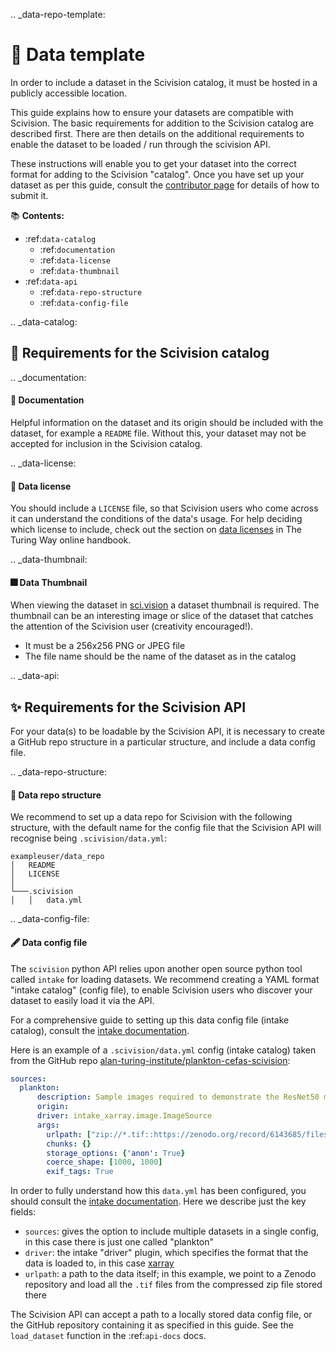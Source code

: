 .. _data-repo-template:

# 🐙 Data template

In order to include a dataset in the Scivision catalog, it must be hosted in a publicly accessible location.

This guide explains how to ensure your datasets are compatible with Scivision. The basic requirements for addition to the Scivision catalog are described first. There are then details on the additional requirements to enable the dataset to be loaded / run through the scivision API.

These instructions will enable you to get your dataset into the correct format for adding to the Scivision "catalog". Once you have set up your dataset as per this guide, consult the [contributor page](https://scivision.readthedocs.io/en/latest/contributing.html#contributing-a-datasource) for details of how to submit it.  


📚 **Contents:**

- :ref:`data-catalog`
  - :ref:`documentation`
  - :ref:`data-license`
  - :ref:`data-thumbnail`
- :ref:`data-api`
  - :ref:`data-repo-structure`
  - :ref:`data-config-file`

<!-- - :ref:`example-data-repos` -->

.. _data-catalog:

## 📁 Requirements for the Scivision catalog

.. _documentation:

#### 📄 Documentation

Helpful information on the dataset and its origin should be included with the dataset, for example a `README` file. Without this, your dataset may not be accepted for inclusion in the Scivision catalog.

.. _data-license:

#### 📜 Data license

You should include a `LICENSE` file, so that Scivision users who come across it can understand the conditions of the data's usage. For help deciding which license to include, check out the section on [data licenses](https://the-turing-way.netlify.app/reproducible-research/licensing/licensing-data.html) in The Turing Way online handbook.

.. _data-thumbnail:

#### 🎆 Data Thumbnail

When viewing the dataset in [sci.vision](https://sci.vision/#/datasource-grid) a dataset thumbnail is required. The thumbnail can be an interesting image or slice of the dataset that catches the attention of the Scivision user (creativity encouraged!). 

- It must be a 256x256 PNG or JPEG file
- The file name should be the name of the dataset as in the catalog

.. _data-api:

## ✨ Requirements for the Scivision API

For your data(s) to be loadable by the Scivision API, it is necessary to create a GitHub repo structure in a particular structure, and include a data config file. 

.. _data-repo-structure:

#### 🧱 Data repo structure

We recommend to set up a data repo for Scivision with the following structure, with the default name for the config file that the Scivision API will recognise being `.scivision/data.yml`:

```
exampleuser/data_repo
│   README           
│   LICENSE          
│   
└───.scivision
│   │   data.yml     
```

.. _data-config-file:

#### 🖋️ Data config file

The `scivision` python API relies upon another open source python tool called `intake` for loading datasets. We recommend creating a YAML format "intake catalog" (config file), to enable Scivision users who discover your dataset to easily load it via the API.

For a comprehensive guide to setting up this data config file (intake catalog), consult the [intake documentation](https://intake.readthedocs.io/en/latest/catalog.html#yaml-format).

Here is an example of a `.scivision/data.yml` config (intake catalog) taken from the GitHub repo [alan-turing-institute/plankton-cefas-scivision](https://github.com/alan-turing-institute/plankton-cefas-scivision):

```yaml
sources:
  plankton:
      description: Sample images required to demonstrate the ResNet50 model trained in the Rapid Identification of Plankton using Machine Learning DSG undertaken by Cefas, The Alan Turing Institute and Plankton Analytics Ltd. 
      origin: 
      driver: intake_xarray.image.ImageSource
      args:
        urlpath: ["zip://*.tif::https://zenodo.org/record/6143685/files/images.zip"]
        chunks: {}
        storage_options: {'anon': True}
        coerce_shape: [1000, 1000]
        exif_tags: True
```

In order to fully understand how this `data.yml` has been configured, you should consult the [intake documentation](https://intake.readthedocs.io/en/latest/catalog.html#yaml-format). Here we describe just the key fields:

- `sources`: gives the option to include multiple datasets in a single config, in this case there is just one called "plankton"
- `driver`: the intake "driver" plugin, which specifies the format that the data is loaded to, in this case [xarray](https://github.com/intake/intake-xarray)
- `urlpath`: a path to the data itself; in this example, we point to a Zenodo repository and load all the `.tif` files from the compressed zip file stored there


The Scivision API can accept a path to a locally stored data config file, or the GitHub repository containing it as specified in this guide. See the `load_dataset` function in the :ref:`api-docs` docs.


<!-- .. _example-data-repos:

## 🗃️ Example data repos -->
